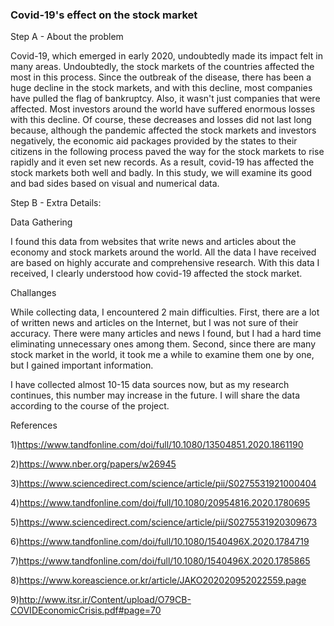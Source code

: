 ### Covid-19's effect on the stock market

Step A - About the problem

Covid-19, which emerged in early 2020, undoubtedly made its impact felt in many areas. Undoubtedly, the stock markets
of the countries affected the most in this process. Since the outbreak of the disease, there has been a huge decline 
in the stock markets, and with this decline, most companies have pulled the flag of bankruptcy. Also, it wasn't just 
companies that were affected. Most investors around the world have suffered enormous losses with this decline. 
Of course, these decreases and losses did not last long because, although the pandemic affected the stock markets and 
investors negatively, the economic aid packages provided by the states to their citizens in the following process paved 
the way for the stock markets to rise rapidly and it even set new records. As a result, covid-19 has affected the stock 
markets both well and badly. In this study, we will examine its good and bad sides based on visual and numerical data.

Step B - Extra Details:

Data Gathering

I found this data from websites that write news and articles about the economy and stock markets around the world. All 
the data I have received are based on highly accurate and comprehensive research. With this data I received, I clearly
understood how covid-19 affected the stock market.

Challanges

While collecting data, I encountered 2 main difficulties. First, there are a lot of written news and articles on the
Internet, but I was not sure of their accuracy. There were many articles and news I found, but I had a hard time 
eliminating unnecessary ones among them. Second, since there are many stock market in the world, it took me a 
while to examine them one by one, but I gained important information.

I have collected almost 10-15 data sources now, but as my research continues, this number may increase in the future. 
I will share the data according to the course of the project.


References

1)https://www.tandfonline.com/doi/full/10.1080/13504851.2020.1861190

2)https://www.nber.org/papers/w26945

3)https://www.sciencedirect.com/science/article/pii/S0275531921000404

4)https://www.tandfonline.com/doi/full/10.1080/20954816.2020.1780695

5)https://www.sciencedirect.com/science/article/pii/S0275531920309673

6)https://www.tandfonline.com/doi/full/10.1080/1540496X.2020.1784719

7)https://www.tandfonline.com/doi/full/10.1080/1540496X.2020.1785865

8)https://www.koreascience.or.kr/article/JAKO202020952022559.page

9)http://www.itsr.ir/Content/upload/O79CB-COVIDEconomicCrisis.pdf#page=70
